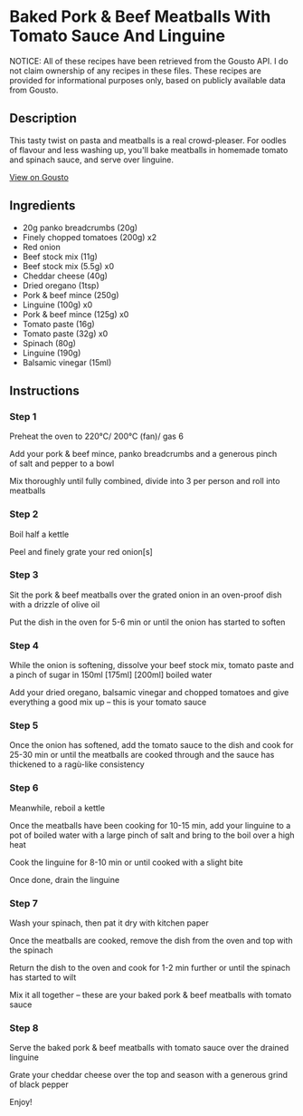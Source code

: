 # Baked Pork & Beef Meatballs With Tomato Sauce And Linguine

NOTICE: All of these recipes have been retrieved from the Gousto API. I do not claim ownership of any recipes in these files. These recipes are provided for informational purposes only, based on publicly available data from Gousto.

## Description

This tasty twist on pasta and meatballs is a real crowd-pleaser. For oodles of flavour and less washing up, you'll bake meatballs in homemade tomato and spinach sauce, and serve over linguine. 

[View on Gousto](https://www.gousto.co.uk/recipes/cookbook/baked-pork-beef-meatballs-with-tomato-sauce-and-linguine)

## Ingredients

- 20g panko breadcrumbs (20g)
- Finely chopped tomatoes (200g) x2
- Red onion
- Beef stock mix (11g)
- Beef stock mix (5.5g) x0
- Cheddar cheese (40g)
- Dried oregano (1tsp)
- Pork & beef mince (250g)
- Linguine (100g) x0
- Pork & beef mince (125g) x0
- Tomato paste (16g)
- Tomato paste (32g) x0
- Spinach (80g)
- Linguine (190g)
- Balsamic vinegar (15ml)

## Instructions


### Step 1

Preheat the oven to 220°C/ 200°C (fan)/ gas 6

Add your pork & beef mince, panko breadcrumbs and a generous pinch of salt and pepper to a bowl

Mix thoroughly until fully combined, divide into 3 per person and roll into meatballs


### Step 2

Boil half a kettle

Peel and finely grate your red onion[s]


### Step 3

Sit the pork & beef meatballs over the grated onion in an oven-proof dish with a drizzle of olive oil

Put the dish in the oven for 5-6 min or until the onion has started to soften


### Step 4

While the onion is softening, dissolve your beef stock mix, tomato paste and a pinch of sugar in 150ml <span class="text-purple">[175ml] </span><span class="text-danger">[200ml]</span> boiled water

Add your dried oregano, balsamic vinegar and chopped tomatoes and give everything a good mix up – this is your tomato sauce


### Step 5

Once the onion has softened, add the tomato sauce to the dish and cook for 25-30 min or until the meatballs are cooked through and the sauce has thickened to a ragù-like consistency


### Step 6

Meanwhile, reboil a kettle

Once the meatballs have been cooking for 10-15 min, add your linguine to a pot of boiled water with a large pinch of salt and bring to the boil over a high heat

Cook the linguine for 8-10 min or until cooked with a slight bite

Once done, drain the linguine


### Step 7

Wash your spinach, then pat it dry with kitchen paper

Once the meatballs are cooked, remove the dish from the oven and top with the spinach

Return the dish to the oven and cook for 1-2 min further or until the spinach has started to wilt

Mix it all together – these are your baked pork & beef meatballs with tomato sauce

### Step 8

Serve the baked pork & beef meatballs with tomato sauce over the drained linguine

Grate your cheddar cheese over the top and season with a generous grind of black pepper

Enjoy!

